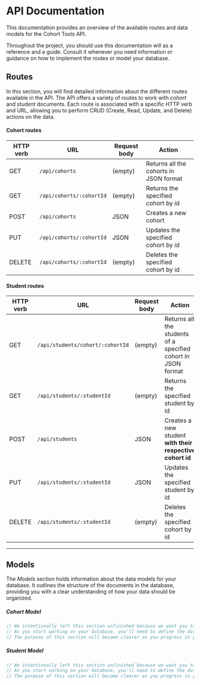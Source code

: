 # API Documentation

This documentation provides an overview of the available routes and data models for the Cohort Tools API.

Throughout the project, you should use this documentation will as a reference and a guide. Consult it whenever you need information or guidance on how to implement the routes or model your database.

## Routes

In this section, you will find detailed information about the different routes available in the API.
The API offers a variety of routes to work with *cohort* and *student* documents. Each route is associated with a specific HTTP verb and URL, allowing you to perform CRUD (Create, Read, Update, and Delete) actions on the data.

#### Cohort routes

| HTTP verb | URL                        | Request body | Action                                 |
| --------- | -------------------------- | ------------ | -------------------------------------- |
| GET       | `/api/cohorts`             | (empty)      | Returns all the cohorts in JSON format |
| GET       | `/api/cohorts/:cohortId`   | (empty)      | Returns the specified cohort by id     |
| POST      | `/api/cohorts`             | JSON         | Creates a new cohort                   |
| PUT       | `/api/cohorts/:cohortId`   | JSON         | Updates the specified cohort by id     |
| DELETE    | `/api/cohorts/:cohortId`   | (empty)      | Deletes the specified cohort by id     |



#### Student routes

| HTTP verb | URL                               | Request body | Action                                                         |
| --------- | --------------------------------- | ------------ | -------------------------------------------------------------- |
| GET       | `/api/students/cohort/:cohortId`  | (empty)      | Returns all the students of a specified cohort in JSON format  |
| GET       | `/api/students/:studentId`        | (empty)      | Returns the specified student by id                            |
| POST      | `/api/students`                   | JSON         | Creates a new student **with their respective cohort id**      |
| PUT       | `/api/students/:studentId`        | JSON         | Updates the specified student by id                            |
| DELETE    | `/api/students/:studentId`        | (empty)      | Deletes the specified cohort by id                             |


<hr>

## Models

The *Models* section holds information about the data models for your database. It outlines the structure of the documents in the database, providing you with a clear understanding of how your data should be organized.

> 

##### Cohort Model

```js
// We intentionally left this section unfinished because we want you to actively participate in the process.
// As you start working on your database, you'll need to define the data models to practice structuring your database data (data modeling).
// The purpose of this section will become clearer as you progress in your project.
```

##### Student Model

```js
// We intentionally left this section unfinished because we want you to actively participate in the process.
// As you start working on your database, you'll need to define the data models to practice structuring your database data (data modeling).
// The purpose of this section will become clearer as you progress in your project.
```
